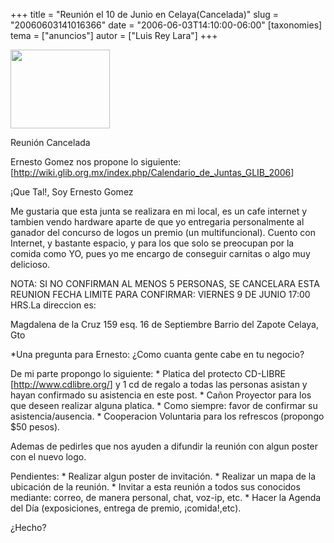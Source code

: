 +++
title = "Reunión el 10 de Junio  en Celaya(Cancelada)"
slug = "20060603141016366"
date = "2006-06-03T14:10:00-06:00"
[taxonomies]
tema = ["anuncios"]
autor = ["Luis Rey Lara"]
+++

<a href="http://glib.org.mx/images/articles/20060603141016366_1_original.jpg" title="Ver imagen sin proporción"><img width="159" height="126" src="http://glib.org.mx/images/articles/20060603141016366_1.jpg" alt=""></a>

Reunión Cancelada

<!-- more -->
Ernesto Gomez nos propone lo
siguiente:\[<a href="http://wiki.glib.org.mx/index.php/Calendario_de_Juntas_GLIB_2006">http://wiki.glib.org.mx/index.php/Calendario_de_Juntas_GLIB_2006</a>\]

¡Que Tal!, Soy Ernesto Gomez

Me gustaria que esta junta se realizara en mi local, es un cafe internet
y tambien vendo hardware aparte de que yo entregaria personalmente al
ganador del concurso de logos un premio (un multifuncional). Cuento con
Internet, y bastante espacio, y para los que solo se preocupan por la
comida como YO, pues yo me encargo de conseguir carnitas o algo muy
delicioso.

NOTA: SI NO CONFIRMAN AL MENOS 5 PERSONAS, SE CANCELARA ESTA REUNION
FECHA LIMITE PARA CONFIRMAR: VIERNES 9 DE JUNIO 17:00 HRS.La direccion
es:

Magdalena de la Cruz 159 esq. 16 de Septiembre Barrio del Zapote Celaya,
Gto

\*Una pregunta para Ernesto: ¿Como cuanta gente cabe en tu negocio?

De mi parte propongo lo siguiente: \* Platica del protecto CD-LIBRE
\[<a href="http://www.cdlibre.org/">http://www.cdlibre.org/</a>\] y 1 cd
de regalo a todas las personas asistan y hayan confirmado su asistencia
en este post. \* Cañon Proyector para los que deseen realizar alguna
platica. \* Como siempre: favor de confirmar su asistencia/ausencia. \*
Cooperacion Voluntaria para los refrescos (propongo $50 pesos).

Ademas de pedirles que nos ayuden a difundir la reunión con algun poster
con el nuevo logo.

Pendientes: \* Realizar algun poster de invitación. \* Realizar un mapa
de la ubicación de la reunión. \* Invitar a esta reunión a todos sus
conocidos mediante: correo, de manera personal, chat, voz-ip, etc. \*
Hacer la Agenda del Día (exposiciones, entrega de premio, ¡comida!,etc).

¿Hecho?

